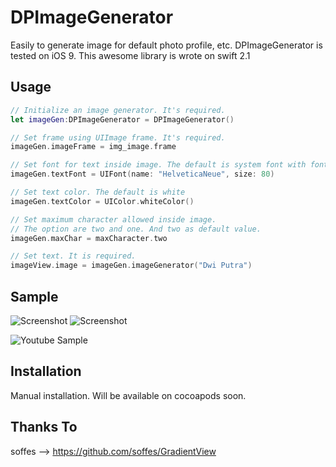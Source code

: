 # DPImageGenerator

Easily to generate image for default photo profile, etc.
DPImageGenerator is tested on iOS 9.
This awesome library is wrote on swift 2.1


## Usage

``` swift
// Initialize an image generator. It's required.
let imageGen:DPImageGenerator = DPImageGenerator()

// Set frame using UIImage frame. It's required.
imageGen.imageFrame = img_image.frame

// Set font for text inside image. The default is system font with font size 70.
imageGen.textFont = UIFont(name: "HelveticaNeue", size: 80)

// Set text color. The default is white
imageGen.textColor = UIColor.whiteColor()

// Set maximum character allowed inside image. 
// The option are two and one. And two as default value.
imageGen.maxChar = maxCharacter.two

// Set text. It is required.
imageView.image = imageGen.imageGenerator("Dwi Putra")
```

## Sample

![Screenshot](http://s2.postimg.org/fpaqbj7ex/i_OSputra27kenji11132015075025.png)
![Screenshot](http://s10.postimg.org/agf4opht5/i_OSputra27kenji11132015075047.png)

![Youtube Sample](http://www.youtube.com/watch?v=hxBvk4Esj08)

## Installation 

Manual installation.
Will be available on cocoapods soon.

## Thanks To
soffes --> https://github.com/soffes/GradientView

